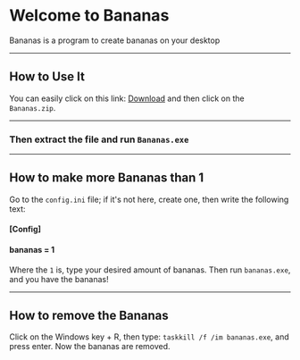 
# Welcome to Bananas

Bananas is a program to create bananas on your desktop

---

## How to Use It

You can easily click on this link: [Download](https://github.com/banaxi-dev/Bananas/releases) and then click on the `Bananas.zip`.

---

### Then extract the file and run `Bananas.exe`

---

## How to make more Bananas than 1

Go to the `config.ini` file; if it's not here, create one, then write the following text:



#### [Config]
#### bananas = 1



Where the `1` is, type your desired amount of bananas. Then run `bananas.exe`, and you have the bananas!

---

## How to remove the Bananas

Click on the Windows key + R, then type: `taskkill /f /im bananas.exe`, and press enter. Now the bananas are removed.

